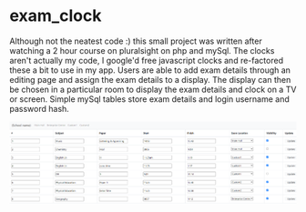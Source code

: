 # exam_clock

Although not the neatest code :) this small project was written after watching a 2 hour course on pluralsight on php and mySql. 
The clocks aren't actually my code, I google'd free javascript clocks and re-factored these a bit to use in my app. 
Users are able to add exam details through an editing page and assign the exam details to a display. The display can then be chosen in a particular 
room to display the exam details and clock on a TV or screen. Simple mySql tables store exam details and login username and password hash.

![Edit exam page](img/admin_page_exam_clock.png)
